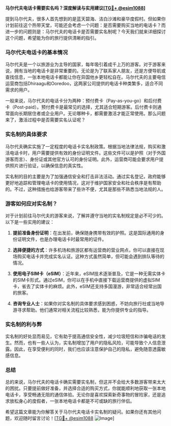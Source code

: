 **马尔代夫电话卡需要实名吗？深度解读与实用建议[[TG💪+ @esim1088](https://t.me/s/esim1088)]**

提到马尔代夫，很多人首先想到的是蓝天碧海、洁白沙滩和豪华度假村。但如果你计划前往这个热带天堂，可能还会考虑一个问题：是否需要购买当地的电话卡？而进一步的问题则是：马尔代夫的电话卡是否需要实名制呢？今天我们就来详细探讨这个问题，希望能为你的旅行提供清晰的指引。

### 马尔代夫电话卡的基本情况

马尔代夫是一个以旅游业为主导的国家，每年吸引着成千上万的游客。对于游客来说，拥有当地的电话卡是非常重要的。无论是为了联系家人朋友，还是方便导航或查找信息，一张本地电话卡都能让你在异国他乡更轻松自在。马尔代夫的主要电信运营商包括Dhiraagu和Ooredoo，这两家公司提供的电话卡种类繁多，适合不同需求的用户。

一般来说，马尔代夫的电话卡分为两种：预付费卡（Pay-as-you-go）和后付费卡（Post-paid）。预付费卡是最常见的选择，尤其适合短期游客。后付费卡则通常面向长期居住者或企业用户。无论哪种卡，都需要激活才能正常使用。那么问题来了，激活过程中是否需要实名认证呢？

### 实名制的具体要求

马尔代夫确实实施了一定程度的电话卡实名制政策。根据当地法律法规，购买和激活电话卡时，用户需要提供有效的身份证明文件。这些文件可以是护照（对于外国游客而言）、身份证或其他官方认可的身份证明。此外，运营商可能会要求用户提供照片进行验证，以确保信息的真实性。

实名制的目的主要是为了加强通信安全和打击非法活动。通过实名登记，政府能够更好地追踪和管理电话卡的使用情况，这对于维护国家安全和社会秩序是有帮助的。不过，这种措施也给游客带来了些许不便，尤其是那些不熟悉当地法规的人。

### 游客如何应对实名制？

对于计划前往马尔代夫的游客来说，了解并遵守当地的实名制规定是必不可少的。以下是一些实用的建议：

1. **提前准备身份证明**：在出发前，确保随身携带有效的护照。这是国际通用的身份证明文件，也是办理电话卡时最常用的证件。

2. **选择便捷的方式**：许多机场和旅游区都有运营商的营业网点，你可以直接在现场购买电话卡并完成实名认证。这种方式虽然简单，但可能会遇到排队等待的情况。

3. **使用电子SIM卡（eSIM）**：近年来，eSIM技术逐渐普及，它是一种无需实体卡的SIM卡形式。通过eSIM，你可以在手机中直接下载运营商提供的虚拟SIM卡，省去了实体卡的麻烦。此外，eSIM还支持多国漫游，非常适合经常出国的旅客。

4. **咨询专业人士**：如果你对实名制的具体要求感到困惑，不妨向旅行社或当地导游寻求帮助。他们通常对相关流程比较熟悉，能为你提供专业的指导。

### 实名制的利与弊

实名制的好处显而易见，它有助于提高通信安全性，减少垃圾短信和诈骗电话的发生。然而，也有一些人认为，实名制增加了用户的隐私风险，可能导致个人信息泄露。因此，在享受便利的同时，我们也应该注意保护自己的隐私，避免随意透露敏感信息。

### 总结

总的来说，马尔代夫的电话卡确实需要实名制，但这并不会给大多数游客带来太大的困扰。只要提前做好准备，并选择合适的购买方式，你就能顺利地获取一张本地电话卡，享受畅通无阻的通信体验。无论你是喜欢探索新奇事物的冒险家，还是追求放松身心的度假者，一张本地电话卡都是不可或缺的旅行伴侣。

希望这篇文章能为你解答关于马尔代夫电话卡实名制的疑问。如果你还有其他问题，欢迎随时留言讨论！[[TG💪+ @esim1088](https://t.me/s/esim1088) ![Image](https://i.postimg.cc/4NQfJmqS/Snipaste-2025-05-13-00-14-12.png)]
